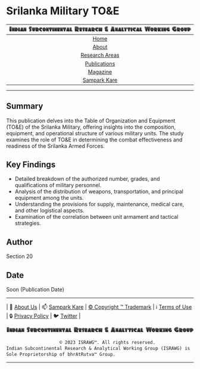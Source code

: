 # Srilanka Military TO&E

| ![ISRAWG Logo](../../text_logo.png) |
| :-------------------------------------------------: |
| [Home](../../home.md) |
| [About](../../aboutus/about.md) |
| [Research Areas](../../aboutus/research.md) |
| [Publications](../publications.md) |
| [Magazine](../../magazine/magazine.md) |
| [Sampark Kare](../../aboutus/sampark.md) |

___

## Summary

This publication delves into the Table of Organization and Equipment (TO&E) of the Srilanka Military, offering insights into the composition, equipment, and operational structure of various military units. The study examines the role of TO&E in determining the combat effectiveness and readiness of the Srilanka Armed Forces.

## Key Findings

- Detailed breakdown of the authorized number, grades, and qualifications of military personnel.
- Analysis of the distribution of weapons, transportation, and principal equipment among the units.
- Understanding the provisions for supply, maintenance, medical care, and other logistical aspects.
- Examination of the correlation between unit armament and tactical strategies.

## Author

Section 20

## Date

Soon (Publication Date)

___

| 📝 [About Us](../../aboutus/about.md) | 📫 [Sampark Kare](../../aboutus/sampark.md) | [© Copyright ™️ Trademark](../../aboutus/copyright&trademark.md) | ℹ️  [Terms of Use](../../aboutus/termsofuse.md) | 🔒 [Privacy Policy](../../aboutus/privacy&policy.md) | 🐦 [Twitter](https://twitter.com/israwg_) |

![Indian Subcontinental Research & Analytical Working Group (ISRAWG)](../../text_logo.png)

                        © 2023 ISRAWG™️. All rights reserved. 
    Indian Subcontinental Research & Analytical Working Group (ISRAWG) is Sole Proprietorship of bhrAtRutva™️ Group.
___
